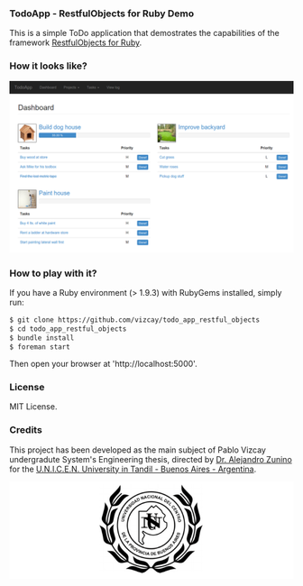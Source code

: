 ### TodoApp - RestfulObjects for Ruby Demo
This is a simple ToDo application that demostrates the capabilities of the framework [RestfulObjects for Ruby](http://github.com/vizcay/RestfulObjectsRuby).

### How it looks like?
![Screenshot](docs/screenshot.png)

### How to play with it?
If you have a Ruby environment (> 1.9.3) with RubyGems installed, simply run:

```shell
$ git clone https://github.com/vizcay/todo_app_restful_objects
$ cd todo_app_restful_objects
$ bundle install
$ foreman start
```
Then open your browser at 'http://localhost:5000'.

### License
MIT License.

### Credits
This project has been developed as the main subject of Pablo Vizcay undergradute System's Engineering thesis, directed by [Dr. Alejandro Zunino](http://azunino.sites.exa.unicen.edu.ar/) for the [U.N.I.C.E.N. University in Tandil - Buenos Aires - Argentina](http://www.exa.unicen.edu.ar/).

![UnicenLogo](docs/unicen_logo.png)
